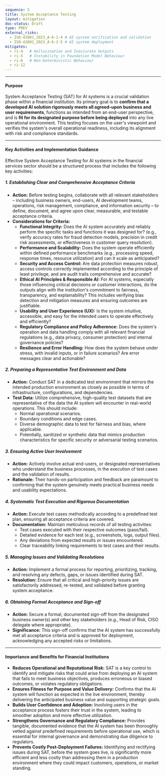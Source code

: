 ```yaml
---
sequence: 5
title: System Acceptance Testing
layout: mitigation
doc-status: Draft
type: PREV
external_risks:
  - ISO-42001_2023_A-6-2-4 # AI system verification and validation
  - ISO-42001_2023_A-6-2-5 # AI system deployment
mitigates:
  - ri-4   # Hallucination and Inaccurate Outputs
  - ri-5   # Instability in Foundation Model Behaviour
  - ri-6   # Non-Deterministic Behaviour
  - ri-12
---
```


---

#### Purpose

System Acceptance Testing (SAT) for AI systems is a crucial validation phase within a financial institution. Its primary goal is to **confirm that a developed AI solution rigorously meets all agreed-upon business and user requirements**, functions as intended from an end-user perspective, and is **fit for its designated purpose before being deployed** into any live operational environment. This testing focuses on the user's viewpoint and verifies the system's overall operational readiness, including its alignment with risk and compliance standards.

---

#### Key Activities and Implementation Guidance

Effective System Acceptance Testing for AI systems in the financial services sector should be a structured process that includes the following key activities:

##### 1. Establishing Clear and Comprehensive Acceptance Criteria
* **Action:** Before testing begins, collaborate with all relevant stakeholders – including business owners, end-users, AI development teams, operations, risk management, compliance, and information security – to define, document, and agree upon clear, measurable, and testable acceptance criteria.
* **Considerations for Criteria:**
    * **Functional Integrity:** Does the AI system accurately and reliably perform the specific tasks and functions it was designed for? (e.g., verify accuracy rates for fraud detection models, precision in credit risk assessments, or effectiveness in customer query resolution).
    * **Performance and Scalability:** Does the system operate efficiently within defined performance benchmarks (e.g., processing speed, response times, resource utilization) and can it scale as anticipated?
    * **Security and Access Control:** Are data protection measures robust, access controls correctly implemented according to the principle of least privilege, and are audit trails comprehensive and accurate?
    * **Ethical AI Principles & Responsible AI:** For AI systems, especially those influencing critical decisions or customer interactions, do the outputs align with the institution's commitment to fairness, transparency, and explainability? This includes verifying bias detection and mitigation measures and ensuring outcomes are justifiable.
    * **Usability and User Experience (UX):** Is the system intuitive, accessible, and easy for the intended users to operate effectively and efficiently?
    * **Regulatory Compliance and Policy Adherence:** Does the system's operation and data handling comply with all relevant financial regulations (e.g., data privacy, consumer protection) and internal governance policies?
    * **Resilience and Error Handling:** How does the system behave under stress, with invalid inputs, or in failure scenarios? Are error messages clear and actionable?

##### 2. Preparing a Representative Test Environment and Data
* **Action:** Conduct SAT in a dedicated test environment that mirrors the intended production environment as closely as possible in terms of infrastructure, configurations, and dependencies.
* **Test Data:** Utilize comprehensive, high-quality test datasets that are representative of the data the AI system will encounter in real-world operations. This should include:
    * Normal operational scenarios.
    * Boundary conditions and edge cases.
    * Diverse demographic data to test for fairness and bias, where applicable.
    * Potentially, sanitized or synthetic data that mimics production characteristics for specific security or adversarial testing scenarios.

##### 3. Ensuring Active User Involvement
* **Action:** Actively involve actual end-users, or designated representatives who understand the business processes, in the execution of test cases and the validation of results.
* **Rationale:** Their hands-on participation and feedback are paramount to confirming that the system genuinely meets practical business needs and usability expectations.

##### 4. Systematic Test Execution and Rigorous Documentation
* **Action:** Execute test cases methodically according to a predefined test plan, ensuring all acceptance criteria are covered.
* **Documentation:** Maintain meticulous records of all testing activities:
    * Test cases executed with their respective outcomes (pass/fail).
    * Detailed evidence for each test (e.g., screenshots, logs, output files).
    * Any deviations from expected results or issues encountered.
    * Clear traceability linking requirements to test cases and their results.

##### 5. Managing Issues and Validating Resolutions
* **Action:** Implement a formal process for reporting, prioritizing, tracking, and resolving any defects, gaps, or issues identified during SAT.
* **Resolution:** Ensure that all critical and high-priority issues are satisfactorily addressed, re-tested, and validated before granting system acceptance.

##### 6. Obtaining Formal Acceptance and Sign-off
* **Action:** Secure a formal, documented sign-off from the designated business owner(s) and other key stakeholders (e.g., Head of Risk, CISO delegate where appropriate).
* **Significance:** This sign-off confirms that the AI system has successfully met all acceptance criteria and is approved for deployment, acknowledging any accepted risks or limitations.

---

#### Importance and Benefits for Financial Institutions

* **Reduces Operational and Reputational Risk:** SAT is a key control to identify and mitigate risks that could arise from deploying an AI system that fails to meet business objectives, produces erroneous or biased outcomes, or violates regulatory obligations.
* **Ensures Fitness for Purpose and Value Delivery:** Confirms that the AI system will function as expected in the live environment, thereby delivering the anticipated business value and supporting strategic goals.
* **Builds User Confidence and Adoption:** Involving users in the acceptance process fosters their trust in the system, leading to smoother adoption and more effective utilization.
* **Strengthens Governance and Regulatory Compliance:** Provides tangible, documented evidence that the AI system has been thoroughly vetted against predefined requirements before operational use, which is essential for internal governance and demonstrating due diligence to regulators.
* **Prevents Costly Post-Deployment Failures:** Identifying and rectifying issues during SAT, before the system goes live, is significantly more efficient and less costly than addressing them in a production environment where they could impact customers, operations, or market standing.
